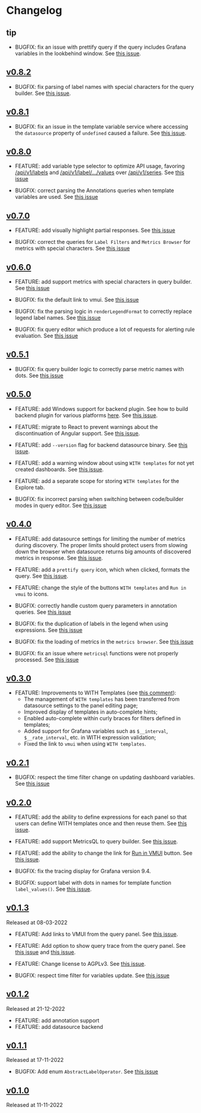 # Changelog

## tip

* BUGFIX: fix an issue with prettify query if the query includes Grafana variables in the lookbehind window. See [this issue](https://github.com/VictoriaMetrics/grafana-datasource/issues/166).

## [v0.8.2](https://github.com/VictoriaMetrics/grafana-datasource/releases/tag/v0.8.2)

* BUGFIX: fix parsing of label names with special characters for the query builder. See [this issue](https://github.com/VictoriaMetrics/grafana-datasource/issues/131#issuecomment-2105662179).

## [v0.8.1](https://github.com/VictoriaMetrics/grafana-datasource/releases/tag/v0.8.1)

* BUGFIX: fix an issue in the template variable service where accessing the `datasource` property of `undefined` caused a failure. See [this issue](https://github.com/VictoriaMetrics/grafana-datasource/issues/150).

## [v0.8.0](https://github.com/VictoriaMetrics/grafana-datasource/releases/tag/v0.8.0)

* FEATURE: add variable type selector to optimize API usage, favoring [/api/v1/labels](https://docs.victoriametrics.com/url-examples/#apiv1labels) and [/api/v1/label/.../values](https://docs.victoriametrics.com/url-examples/#apiv1labelvalues) over [/api/v1/series](https://docs.victoriametrics.com/url-examples/#apiv1series). See [this issue](https://github.com/VictoriaMetrics/grafana-datasource/issues/144)

* BUGFIX: correct parsing the Annotations queries when template variables are used. See [this issue](https://github.com/VictoriaMetrics/grafana-datasource/issues/146)

## [v0.7.0](https://github.com/VictoriaMetrics/grafana-datasource/releases/tag/v0.7.0)

* FEATURE: add visually highlight partial responses. See [this issue](https://github.com/VictoriaMetrics/grafana-datasource/issues/142)

* BUGFIX: correct the queries for `Label Filters` and `Metrics Browser` for metrics with special characters. See [this issue](https://github.com/VictoriaMetrics/grafana-datasource/issues/140)

## [v0.6.0](https://github.com/VictoriaMetrics/grafana-datasource/releases/tag/v0.6.0)

* FEATURE: add support metrics with special characters in query builder. See [this issue](https://github.com/VictoriaMetrics/grafana-datasource/issues/131)

* BUGFIX: fix the default link to vmui. See [this issue](https://github.com/VictoriaMetrics/grafana-datasource/issues/132)
* BUGFIX: fix the parsing logic in `renderLegendFormat` to correctly replace legend label names. See [this issue](https://github.com/VictoriaMetrics/grafana-datasource/issues/133)
* BUGFIX: fix query editor which produce a lot of requests for alerting rule evaluation. See [this issue](https://github.com/VictoriaMetrics/grafana-datasource/issues/134)

## [v0.5.1](https://github.com/VictoriaMetrics/grafana-datasource/releases/tag/v0.5.1)

* BUGFIX: fix query builder logic to correctly parse metric names with dots. See [this issue](https://github.com/VictoriaMetrics/grafana-datasource/issues/128)

## [v0.5.0](https://github.com/VictoriaMetrics/grafana-datasource/releases/tag/v0.5.0)

* FEATURE: add Windows support for backend plugin. See how to build backend plugin for various platforms [here](https://github.com/VictoriaMetrics/grafana-datasource#3-how-to-build-backend-plugin). See [this issue](https://github.com/VictoriaMetrics/grafana-datasource/issues/67).
* FEATURE: migrate to React to prevent warnings about the discontinuation of Angular support. See [this issue](https://github.com/VictoriaMetrics/grafana-datasource/issues/102).
* FEATURE: add `--version` flag for backend datasource binary. See [this issue](https://github.com/VictoriaMetrics/grafana-datasource/issues/68).
* FEATURE: add a warning window about using `WITH templates` for not yet created dashboards. See [this issue](https://github.com/VictoriaMetrics/grafana-datasource/issues/123).
* FEATURE: add a separate scope for storing `WITH templates` for the Explore tab.

* BUGFIX: fix incorrect parsing when switching between code/builder modes in query editor. See [this issue](https://github.com/VictoriaMetrics/grafana-datasource/issues/112)

## [v0.4.0](https://github.com/VictoriaMetrics/grafana-datasource/releases/tag/v0.4.0)

* FEATURE: add datasource settings for limiting the number of metrics during discovery. The proper limits should protect users from slowing down the browser when datasource returns big amounts of discovered metrics in response.  See [this issue](https://github.com/VictoriaMetrics/grafana-datasource/issues/82).
* FEATURE: add a `prettify query` icon, which when clicked, formats the query. See [this issue](https://github.com/VictoriaMetrics/grafana-datasource/issues/86).
* FEATURE: change the style of the buttons `WITH templates` and `Run in vmui` to icons.

* BUGFIX: correctly handle custom query parameters in annotation queries. See [this issue](https://github.com/VictoriaMetrics/grafana-datasource/issues/95)
* BUGFIX: fix the duplication of labels in the legend when using expressions. See [this issue](https://github.com/VictoriaMetrics/grafana-datasource/issues/93)
* BUGFIX: fix the loading of metrics in the `metrics browser`. See [this issue](https://github.com/VictoriaMetrics/grafana-datasource/issues/98)
* BUGFIX: fix an issue where `metricsql` functions were not properly processed. See [this issue](https://github.com/VictoriaMetrics/grafana-datasource/issues/66)

## [v0.3.0](https://github.com/VictoriaMetrics/grafana-datasource/releases/tag/v0.3.0)

* FEATURE: Improvements to WITH Templates (see [this comment](https://github.com/VictoriaMetrics/grafana-datasource/issues/35#issuecomment-1578649762)):
  - The management of `WITH templates` has been transferred from datasource settings to the panel editing page;
  - Improved display of templates in auto-complete hints;
  - Enabled auto-complete within curly braces for filters defined in templates;
  - Added support for Grafana variables such as `$__interval`, `$__rate_interval`, etc. in WITH expression validation;
  - Fixed the link to `vmui` when using `WITH templates`.

## [v0.2.1](https://github.com/VictoriaMetrics/grafana-datasource/releases/tag/v0.2.1)

* BUGFIX: respect the time filter change on updating dashboard variables. See [this issue](https://github.com/VictoriaMetrics/grafana-datasource/issues/47)

## [v0.2.0](https://github.com/VictoriaMetrics/grafana-datasource/releases/tag/v0.2.0)

* FEATURE: add the ability to define expressions for each panel so that users can define WITH templates once and then reuse them. See [this issue](https://github.com/VictoriaMetrics/grafana-datasource/issues/35).
* FEATURE: add support MetricsQL to query builder. See [this issue](https://github.com/VictoriaMetrics/grafana-datasource/issues/66).
* FEATURE: add the ability to change the link for [Run in VMUI](https://docs.victoriametrics.com/#vmui) button. See [this issue](https://github.com/VictoriaMetrics/grafana-datasource/issues/61).

* BUGFIX: fix the tracing display for Grafana version 9.4.
* BUGFIX: support label with dots in names for template function `label_values()`. See [this issue](https://github.com/VictoriaMetrics/grafana-datasource/issues/74).

## [v0.1.3](https://github.com/VictoriaMetrics/grafana-datasource/releases/tag/v0.1.3)

Released at 08-03-2022

* FEATURE: Add links to VMUI from the query panel. See [this issue](https://github.com/VictoriaMetrics/grafana-datasource/issues/34).
* FEATURE: Add option to show query trace from the query panel. See [this issue](https://github.com/VictoriaMetrics/grafana-datasource/issues/36) and [this issue](https://github.com/VictoriaMetrics/grafana-datasource/issues/53).
* FEATURE: Change license to AGPLv3. See [this issue](https://github.com/VictoriaMetrics/grafana-datasource/issues/22).

* BUGFIX: respect time filter for variables update. See [this issue](https://github.com/VictoriaMetrics/grafana-datasource/issues/47)

## [v0.1.2](https://github.com/VictoriaMetrics/grafana-datasource/releases/tag/v0.1.2)

Released at 21-12-2022

* FEATURE: add annotation support
* FEATURE: add datasource backend

## [v0.1.1](https://github.com/VictoriaMetrics/grafana-datasource/releases/tag/v0.1.1)

Released at 17-11-2022

* BUGFIX: Add enum `AbstractLabelOperator`. See [this issue](https://github.com/VictoriaMetrics/grafana-datasource/issues/14)

## [v0.1.0](https://github.com/VictoriaMetrics/grafana-datasource/releases/tag/v0.1.0)

Released at 11-11-2022
